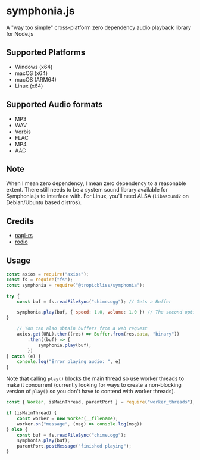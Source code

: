 # symphonia.js

A "way too simple" cross-platform zero dependency audio playback library for Node.js

## Supported Platforms

- Windows (x64)
- macOS (x64)
- macOS (ARM64)
- Linux (x64)

## Supported Audio formats

- MP3
- WAV
- Vorbis
- FLAC
- MP4
- AAC

## Note

When I mean zero dependency, I mean zero dependency to a reasonable extent. There still needs to be a system sound library available for Symphonia.js to interface with. For Linux, you'll need ALSA (`libasound2` on Debian/Ubuntu based distros).

## Credits

- [napi-rs](https://github.com/napi-rs/napi-rs)
- [rodio](https://github.com/RustAudio/rodio)

## Usage

```js
const axios = require("axios");
const fs = require("fs");
const symphonia = require("@tropicbliss/symphonia");

try {
    const buf = fs.readFileSync("chime.ogg"); // Gets a Buffer

    symphonia.play(buf, { speed: 1.0, volume: 1.0 }) // The second option object is optional. The speed and volume is both set to 1.0 by default.
}

    // You can also obtain buffers from a web request
    axios.get(URL).then((res) => Buffer.from(res.data, "binary"))
        .then((buf) => {
            symphonia.play(buf);
        })
} catch (e) {
    console.log("Error playing audio: ", e)
}
```

Note that calling `play()` blocks the main thread so use worker threads to make it concurrent (currently looking for ways to create a non-blocking version of `play()` so you don't have to contend with worker threads).

```js
const { Worker, isMainThread, parentPort } = require("worker_threads");

if (isMainThread) {
    const worker = new Worker(__filename);
    worker.on("message", (msg) => console.log(msg))
} else {
    const buf = fs.readFileSync("chime.ogg");
    symphonia.play(buf);
    parentPort.postMessage("finished playing");
}
```
